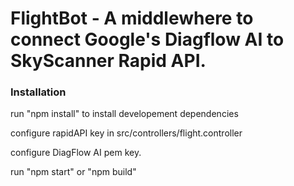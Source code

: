 # FlightBot - A middlewhere to connect Google's Diagflow AI to SkyScanner Rapid API.

### Installation
run "npm install" to install developement dependencies

configure rapidAPI key in src/controllers/flight.controller

configure DiagFlow AI pem key.

run "npm start" or "npm build"
